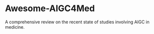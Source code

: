 # Awesome-AIGC4Med
A comprehensive review on the recent state of studies involving AIGC in medicine.
